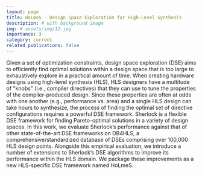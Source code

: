 ```yaml
---
layout: page
title: HoLmeS - Design Space Exploration for High-Level Synthesis
description: # with background image
img: # assets/img/12.jpg
importance: 3
category: current
related_publications: false
---
```


Given a set of optimization constraints, design space exploration (DSE) aims to efficiently find optimal solutions within a design space that is too large to exhaustively explore in a practical amount of time. When creating hardware designs using high-level synthesis (HLS), HLS designers have a multitude of "knobs" (i.e., compiler directives) that they can use to tune the properties of the compiler-produced design. Since these properties are often at odds with one another (e.g., performance vs. area) and a single HLS design can take hours to synthesize, the process of finding the optimal set of directive configurations requires a powerful DSE framework. Sherlock is a flexible DSE framework for finding Pareto-optimal solutions in a variety of design spaces. In this work, we evaluate Sherlock’s performance against that of other state-of-the-art DSE frameworks on DB4HLS, a comprehensive/standardized database of DSEs comprising over 100,000 HLS design points. Alongside this empirical evaluation, we introduce a number of extensions to Sherlock’s DSE algorithms to improve its performance within the HLS domain. We package these improvements as a new HLS-specific DSE framework named HoLmeS.
